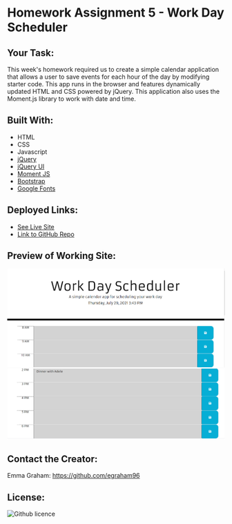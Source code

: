 # Homework Assignment 5 - Work Day Scheduler

## Your Task:
This week's homework required us to create a simple calendar application that allows a user to save events for each hour of the day by modifying starter code. This app runs in the browser and features dynamically updated HTML and CSS powered by jQuery. This application also uses the Moment.js library to work with date and time.

## Built With:
* HTML
* CSS
* Javascript
* [jQuery](https://jquery.com/)
* [jQuery UI](https://jqueryui.com/)
* [Moment JS](https://momentjs.com/)
* [Bootstrap](https://getbootstrap.com/docs/5.1/getting-started/introduction/)
* [Google Fonts](https://developers.google.com/fonts/)

## Deployed Links:
* [See Live Site](https://egraham96.github.io/homework-assignment-05/)
* [Link to GitHub Repo](https://github.com/egraham96/Workday-Scheduler)

## Preview of Working Site:
![Screenshot of Deployed Application](Assets/ScreenshotofDeployedApplication.PNG)
![Screenshot of Deployed Application](Assets/AnotherScreenshotofDeployedApplication.PNG)

## Contact the Creator:
Emma Graham: https://github.com/egraham96

## License:
![Github licence](http://img.shields.io/badge/license-MIT-blue.svg)

